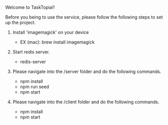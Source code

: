 Welcome to TaskTopia!!

Before you being to use the service, please follow the following steps to set up the project.

1. Install 'imagemagick' on your device
    - EX (mac): brew install imagemagick

2. Start redis server.
    - redis-server

3. Please navigate into the /server folder and do the following commands.
    - npm install
    - npm run seed
    - npm start

4. Please navigate into the /client folder and do the following commands.
    - npm install
    - npm start
